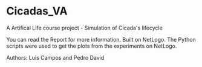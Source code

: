 # Cicadas_VA
A Artifical Life course project - Simulation of Cicada's lifecycle

You can read the Report for more information. Built on NetLogo. The Python scripts were used to get the plots from the experiments on NetLogo.

Authors: Luis Campos and Pedro David
